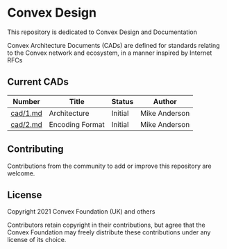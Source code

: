 # Convex Design

This repository is dedicated to Convex Design and Documentation

Convex Architecture Documents (CADs) are defined for standards relating to the Convex network and ecosystem, in a manner inspired by Internet RFCs

## Current CADs

Number         | Title                            | Status     | Author
---------------|----------------------------------|------------|------------
[cad/1.md](1)  | Architecture                     | Initial    | Mike Anderson
[cad/2.md](2)  | Encoding Format                  | Initial    | Mike Anderson

## Contributing

Contributions from the community to add or improve this repository are welcome.

## License

Copyright 2021 Convex Foundation (UK) and others

Contributors retain copyright in their contributions, but agree that the Convex Foundation may freely distribute these contributions under any license of its choice.
